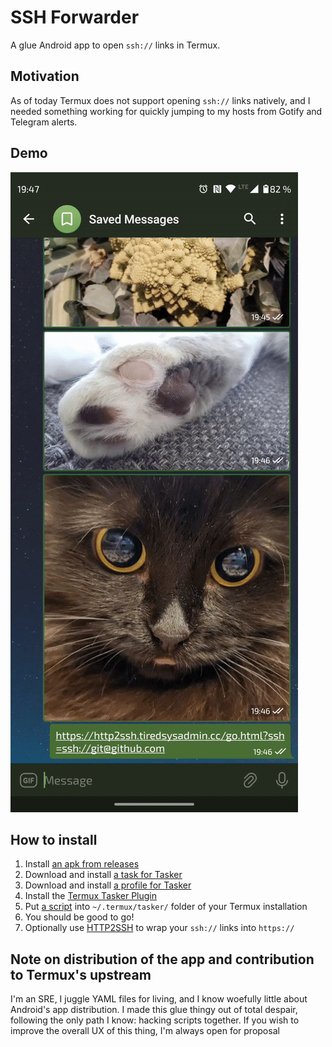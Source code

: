 # SSH Forwarder

A glue Android app to open `ssh://` links in Termux.

## Motivation

As of today Termux does not support opening `ssh://` links natively, and I needed something working for quickly jumping to my hosts from Gotify and Telegram alerts.

## Demo

![](media/output.gif)

## How to install

1. Install [an apk from releases](https://github.com/reactorcoremeltdown/ssh-forwarder/releases/download/v1.0/app-release.apk)
2. Download and install [a task for Tasker](https://github.com/reactorcoremeltdown/ssh-forwarder/blob/master/tasker/Open_Termux_SSH.tsk.xml)
3. Download and install [a profile for Tasker](https://github.com/reactorcoremeltdown/ssh-forwarder/blob/master/tasker/Catch_SSH.prf.xml)
4. Install the [Termux Tasker Plugin](https://f-droid.org/en/packages/com.termux.tasker/)
5. Put [a script](https://github.com/reactorcoremeltdown/ssh-forwarder/blob/master/termux/ssh_forwarder) into `~/.termux/tasker/` folder of your Termux installation
6. You should be good to go!
7. Optionally use [HTTP2SSH](https://http2ssh.tiredsysadmin.cc) to wrap your `ssh://` links into `https://`

## Note on distribution of the app and contribution to Termux's upstream

I'm an SRE, I juggle YAML files for living, and I know woefully little about Android's app distribution. I made this glue thingy out of total despair, following the only path I know: hacking scripts together. If you wish to improve the overall UX of this thing, I'm always open for proposal
